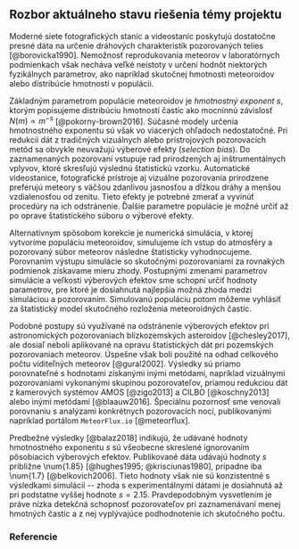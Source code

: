 ## Rozbor aktuálneho stavu riešenia témy projektu
Moderné siete fotografických staníc a videostaníc poskytujú dostatočne presné dáta na
určenie dráhových charakteristík pozorovaných telies [@borovicka1990].
Nemožnosť reprodukovania meteorov v laboratórnych podmienkach
však necháva veľké neistoty v určení hodnôt niektorých fyzikálnych
parametrov, ako napríklad skutočnej hmotnosti meteoroidov alebo distribúcie hmotností
v populácii.

Základným parametrom populácie meteoroidov je _hmotnostný exponent_ $s$,
ktorým popisujeme distribúciu hmotností častíc ako mocninnú závislosť $N(m) \propto m^{-s}$ [@pokorny-brown2016].
Súčasné modely určenia hmotnostného exponentu sú však vo viacerých ohľadoch nedostatočné.
Pri redukcii dát z tradičných vizuálnych alebo prístrojových pozorovacích metód sa obvykle neuvažujú výberové efekty (_selection bias_).
Do zaznamenaných pozorovaní vstupuje rad prirodzených aj inštrumentálnych vplyvov, ktoré skresľujú výslednú štatistickú vzorku.
Automatické videostanice, fotografické prístroje aj vizuálne pozorovania prirodzene
preferujú meteory s väčšou zdanlivou jasnosťou a dĺžkou dráhy a menšou vzdialenosťou od zenitu.
Tieto efekty je potrebné zmerať a vyvinúť procedúry na ich odstránenie. Ďalšie parametre
populácie je možné určiť až po oprave štatistického súboru o výberové efekty.

Alternatívnym spôsobom korekcie je numerická simulácia, v ktorej vytvoríme populáciu
meteoroidov, simulujeme ich vstup do atmosféry a pozorovaný súbor meteorov následne štatisticky vyhodnocujeme.
Porovnaním výstupu simulácie so skutočnými pozorovaniami za rovnakých podmienok získavame mieru zhody.
Postupnými zmenami parametrov simulácie a veľkosti výberových efektov sme schopní určiť hodnoty parametrov,
pre ktoré je dosiahnutá najlepšia možná zhoda medzi simuláciou a pozorovaním. Simulovanú populáciu potom
môžeme vyhlásiť za štatistický model skutočného rozloženia meteoroidných častíc.

Podobné postupy sú využívané na odstránenie výberových efektov pri astronomických pozorovaniach
blízkozemských asteroidov [@chesley2017], ale dosiaľ neboli aplikované na opravu štatistických
dát pri pozemských pozorovaniach meteorov. Úspešne však boli použité na odhad
celkového počtu viditeľných meteorov [@gural2002].
Výsledky sú priamo porovnateľné s hodnotami získanými inými metódami, napríklad
vizuálnymi pozorovaniami vykonanými skupinou pozorovateľov, priamou
redukciou dát z kamerových systémov AMOS [@zigo2013] a CILBO [@koschny2013]
alebo inými metódami [@blaauw2016].
Špeciálnu pozornosť sme venovali porovnaniu s analýzami konkrétnych pozorovacích nocí,
publikovanými napríklad portálom `MeteorFlux.io` [@meteorflux].

Predbežné výsledky [@balaz2018] indikujú, že udávané hodnoty hmotnostného exponentu $s$ sú všeobecne skreslené ignorovaním
pôsobiacich výberových efektov. Publikované dáta udávajú hodnoty $s$ približne \num{1.85} [@hughes1995; @krisciunas1980],
prípadne iba \num{1.7} [@belkovich2006]. Tieto hodnoty však nie sú konzistentné s výsledkami simulácií -- zhoda
s experimentálnymi dátami je dosiahnutá až pri podstatne vyššej hodnote $s = \num{2.15}$.
Pravdepodobným vysvetlením je práve nízka detekčná schopnosť pozorovateľov pri zaznamenávaní menej hmotných častíc
a z nej vyplývajúce podhodnotenie ich skutočného počtu.

### Referencie
